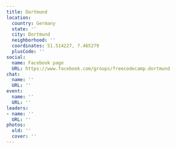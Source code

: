 ```yaml
---
title: Dortmund
location:
  country: Germany
  state: ''
  city: Dortmund
  neighborhood: ''
  coordinates: 51.514227, 7.465279
  plusCode: ''
social:
  name: Facebook page
  URL: https://www.facebook.com/groups/freecodecamp.dortmund
chat:
  name: ''
  URL: ''
event:
  name: ''
  URL: ''
leaders:
- name: ''
  URL: ''
photos:
  old: ''
  cover: ''
---
```

